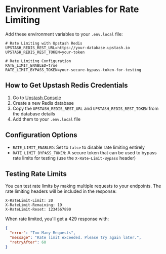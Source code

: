 # Environment Variables for Rate Limiting

Add these environment variables to your `.env.local` file:

```env
# Rate Limiting with Upstash Redis
UPSTASH_REDIS_REST_URL=https://your-database.upstash.io
UPSTASH_REDIS_REST_TOKEN=your-token

# Rate Limiting Configuration
RATE_LIMIT_ENABLED=true
RATE_LIMIT_BYPASS_TOKEN=your-secure-bypass-token-for-testing
```

## How to Get Upstash Redis Credentials

1. Go to [Upstash Console](https://console.upstash.com/)
2. Create a new Redis database
3. Copy the `UPSTASH_REDIS_REST_URL` and `UPSTASH_REDIS_REST_TOKEN` from the database details
4. Add them to your `.env.local` file

## Configuration Options

- `RATE_LIMIT_ENABLED`: Set to `false` to disable rate limiting entirely
- `RATE_LIMIT_BYPASS_TOKEN`: A secure token that can be used to bypass rate limits for testing (use the `X-Rate-Limit-Bypass` header)

## Testing Rate Limits

You can test rate limits by making multiple requests to your endpoints. The rate limiting headers will be included in the response:

```
X-RateLimit-Limit: 20
X-RateLimit-Remaining: 19
X-RateLimit-Reset: 1234567890
```

When rate limited, you'll get a 429 response with:

```json
{
  "error": "Too Many Requests",
  "message": "Rate limit exceeded. Please try again later.",
  "retryAfter": 60
}
```
